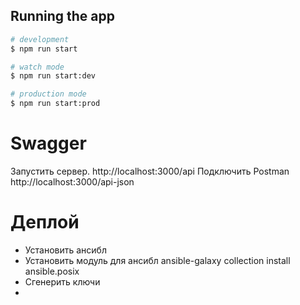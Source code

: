 ## Running the app

```bash
# development
$ npm run start

# watch mode
$ npm run start:dev

# production mode
$ npm run start:prod
```
# Swagger
Запустить сервер.
http://localhost:3000/api
Подключить Postman
http://localhost:3000/api-json

# Деплой
- Установить ансибл
- Установить модуль для ансибл ansible-galaxy collection install ansible.posix
- Сгенерить ключи
- 
